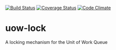 [![Build Status](https://travis-ci.org/scull7/uow-lock.svg?branch=master)](https://travis-ci.org/scull7/uow-lock)
[![Coverage Status](https://coveralls.io/repos/scull7/uow-lock/badge.svg)](https://coveralls.io/r/scull7/uow-lock)
[![Code Climate](https://codeclimate.com/github/scull7/uow-lock/badges/gpa.svg)](https://codeclimate.com/github/scull7/uow-lock)

# uow-lock
A locking mechanism for the Unit of Work Queue
